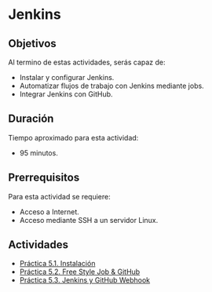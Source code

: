 # Jenkins

## Objetivos

Al termino de estas actividades, serás capaz de:

- Instalar y configurar Jenkins.
- Automatizar flujos de trabajo con Jenkins mediante jobs.
- Integrar Jenkins con GitHub.

## Duración

Tiempo aproximado para esta actividad:

- 95 minutos.

## Prerrequisitos

Para esta actividad se requiere:

- Acceso a Internet.
- Acceso mediante SSH a un servidor Linux.

## Actividades

- [Práctica 5.1. Instalación](a01.md)
- [Práctica 5.2. Free Style Job & GitHub](a02.md)
- [Práctica 5.3. Jenkins y GitHub Webhook](a03.md)

